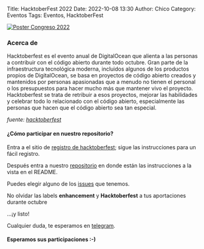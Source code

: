 Title: HacktoberFest 2022
Date: 2022-10-08 13:30
Author: Chico
Category: Eventos
Tags: Eventos, HacktoberFest

[![Poster Congreso 2022]({attach}2022-10-08-HacktoberFest-2022/hackt2.png)]({attach}2022-10-08-HacktoberFest-2022/hackt1.png)

<!-- break -->

### Acerca de

Hacktoberfest es el evento anual de DigitalOcean que alienta a las personas a contribuir con el código abierto durante todo octubre. Gran parte de la infraestructura tecnológica moderna, incluidos algunos de los productos propios de DigitalOcean, se basa en proyectos de código abierto creados y mantenidos por personas apasionadas que a menudo no tienen el personal o los presupuestos para hacer mucho más que mantener vivo el proyecto. Hacktoberfest se trata de retribuir a esos proyectos, mejorar las habilidades y celebrar todo lo relacionado con el código abierto, especialmente las personas que hacen que el código abierto sea tan especial.

_fuente: [hacktoberfest](https://hacktoberfest.com/about/)_

#### ¿Cómo participar en nuestro repositorio?

Entra a el sitio de [registro de hacktoberfest](https://hacktoberfest.com/auth/); sigue las instrucciones para un fácil registro.

Después entra a nuestro [repositorio](https://github.com/GULAG/gulag.github.io) en donde están las instrucciones a la vista en el README.

Puedes elegir alguno de los [issues](https://github.com/GULAG/gulag.github.io/issues) que tenemos.

No olvidar las labels __enhancement__ y __Hacktoberfest__ a tus aportaciones durante octubre

...¡y listo!

Cualquier duda, te esperamos en [telegram](https://t.me/joinchat/AhKXM0m4OTrdeN2x2yz1VQ).

#### Esperamos sus participaciones :-)

